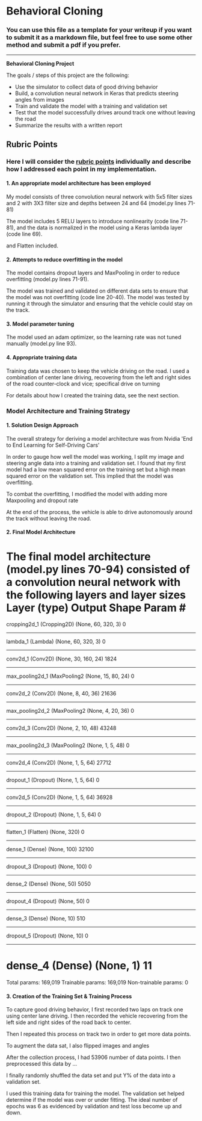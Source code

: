# **Behavioral Cloning** 

### You can use this file as a template for your writeup if you want to submit it as a markdown file, but feel free to use some other method and submit a pdf if you prefer.

---

**Behavioral Cloning Project**

The goals / steps of this project are the following:
* Use the simulator to collect data of good driving behavior
* Build, a convolution neural network in Keras that predicts steering angles from images
* Train and validate the model with a training and validation set
* Test that the model successfully drives around track one without leaving the road
* Summarize the results with a written report


## Rubric Points
### Here I will consider the [rubric points](https://review.udacity.com/#!/rubrics/432/view) individually and describe how I addressed each point in my implementation.  


#### 1. An appropriate model architecture has been employed

My model consists of three convolution neural network with 5x5 filter sizes and 2 with 3X3 filter size and depths between 24 and 64 (model.py lines 71-81) 

The model includes 5 RELU layers to introduce nonlinearity (code line 71-81), and the data is normalized in the model using a Keras lambda layer (code line 69). 

and Flatten included.

#### 2. Attempts to reduce overfitting in the model

The model contains dropout layers and MaxPooling in order to reduce overfitting (model.py lines 71-91). 

The model was trained and validated on different data sets to ensure that the model was not overfitting (code line 20-40). 
The model was tested by running it through the simulator and ensuring that the vehicle could stay on the track.

#### 3. Model parameter tuning

The model used an adam optimizer, so the learning rate was not tuned manually (model.py line 93).

#### 4. Appropriate training data

Training data was chosen to keep the vehicle driving on the road. 
I used a combination of center lane driving, recovering from the left and right sides of the road
counter-clock and vice; specifical drive on turning

For details about how I created the training data, see the next section. 

### Model Architecture and Training Strategy

#### 1. Solution Design Approach

The overall strategy for deriving a model architecture was from Nvidia 'End to End Learning for Self-Driving Cars'


In order to gauge how well the model was working, I split my image and steering angle data into a training and validation set. I found that my first model had a low mean squared error on the training set but a high mean squared error on the validation set. This implied that the model was overfitting. 

To combat the overfitting, I modified the model with adding more Maxpooling and dropout rate

At the end of the process, the vehicle is able to drive autonomously around the track without leaving the road.

#### 2. Final Model Architecture

The final model architecture (model.py lines 70-94) consisted of a convolution neural network with the following layers and layer sizes 
Layer (type)                 Output Shape              Param #   
=================================================================
cropping2d_1 (Cropping2D)    (None, 60, 320, 3)        0         
_________________________________________________________________
lambda_1 (Lambda)            (None, 60, 320, 3)        0         
_________________________________________________________________
conv2d_1 (Conv2D)            (None, 30, 160, 24)       1824      
_________________________________________________________________
max_pooling2d_1 (MaxPooling2 (None, 15, 80, 24)        0         
_________________________________________________________________
conv2d_2 (Conv2D)            (None, 8, 40, 36)         21636     
_________________________________________________________________
max_pooling2d_2 (MaxPooling2 (None, 4, 20, 36)         0         
_________________________________________________________________
conv2d_3 (Conv2D)            (None, 2, 10, 48)         43248     
_________________________________________________________________
max_pooling2d_3 (MaxPooling2 (None, 1, 5, 48)          0         
_________________________________________________________________
conv2d_4 (Conv2D)            (None, 1, 5, 64)          27712     
_________________________________________________________________
dropout_1 (Dropout)          (None, 1, 5, 64)          0         
_________________________________________________________________
conv2d_5 (Conv2D)            (None, 1, 5, 64)          36928     
_________________________________________________________________
dropout_2 (Dropout)          (None, 1, 5, 64)          0         
_________________________________________________________________
flatten_1 (Flatten)          (None, 320)               0         
_________________________________________________________________
dense_1 (Dense)              (None, 100)               32100     
_________________________________________________________________
dropout_3 (Dropout)          (None, 100)               0         
_________________________________________________________________
dense_2 (Dense)              (None, 50)                5050      
_________________________________________________________________
dropout_4 (Dropout)          (None, 50)                0         
_________________________________________________________________
dense_3 (Dense)              (None, 10)                510       
_________________________________________________________________
dropout_5 (Dropout)          (None, 10)                0         
_________________________________________________________________
dense_4 (Dense)              (None, 1)                 11        
=================================================================
Total params: 169,019
Trainable params: 169,019
Non-trainable params: 0

#### 3. Creation of the Training Set & Training Process

To capture good driving behavior, I first recorded two laps on track one using center lane driving. 
I then recorded the vehicle recovering from the left side and right sides of the road back to center.

Then I repeated this process on track two in order to get more data points.

To augment the data sat, I also flipped images and angles

After the collection process, I had 53906 number of data points. I then preprocessed this data by ...


I finally randomly shuffled the data set and put Y% of the data into a validation set. 

I used this training data for training the model. The validation set helped determine if the model was over or under fitting. The ideal number of epochs was 6 as evidenced by validation and test loss become up and down.
